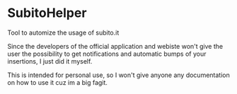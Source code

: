 # SubitoHelper

Tool to automize the usage of subito.it 

Since the developers of the official application and webiste won't give the user the possibility to get notifications and automatic bumps of your insertions, I just did it myself. 

This is intended for personal use, so I won't give anyone any documentation on how to use it cuz im a big fagit.
